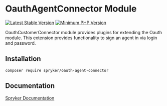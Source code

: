 # OauthAgentConnector Module
[![Latest Stable Version](https://poser.pugx.org/spryker/oauth-agent-connector/v/stable.svg)](https://packagist.org/packages/spryker/oauth-agent-connector)
[![Minimum PHP Version](https://img.shields.io/badge/php-%3E%3D%208.3-8892BF.svg)](https://php.net/)

OauthCustomerConnector module provides plugins for extending the Oauth module. This extension provides functionality to sign an agent in via login and password.

## Installation

```
composer require spryker/oauth-agent-connector
```

## Documentation

[Spryker Documentation](https://docs.spryker.com)
